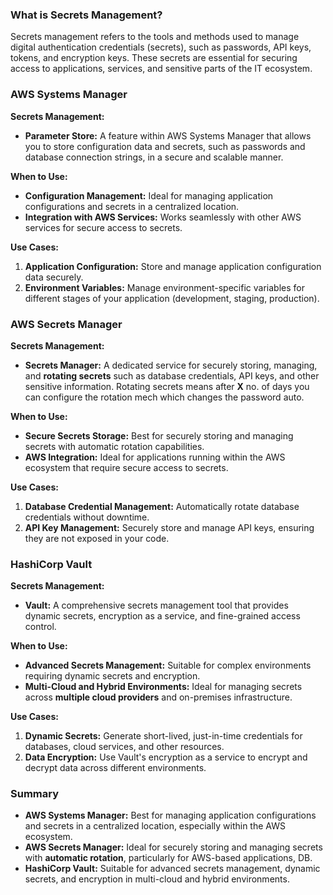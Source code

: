 ### What is Secrets Management?
Secrets management refers to the tools and methods used to manage digital authentication credentials (secrets), such as passwords, API keys, tokens, and encryption keys. These secrets are essential for securing access to applications, services, and sensitive parts of the IT ecosystem.

### AWS Systems Manager
**Secrets Management:**
- **Parameter Store:** A feature within AWS Systems Manager that allows you to store configuration data and secrets, such as passwords and database connection strings, in a secure and scalable manner.

**When to Use:**
- **Configuration Management:** Ideal for managing application configurations and secrets in a centralized location.
- **Integration with AWS Services:** Works seamlessly with other AWS services for secure access to secrets.

**Use Cases:**
1. **Application Configuration:** Store and manage application configuration data securely.
2. **Environment Variables:** Manage environment-specific variables for different stages of your application (development, staging, production).

### AWS Secrets Manager
**Secrets Management:**
- **Secrets Manager:** A dedicated service for securely storing, managing, and **rotating secrets** such as database credentials, API keys, and other sensitive information. Rotating secrets means after **X** no. of days you can configure the rotation mech which changes the password auto.

**When to Use:**
- **Secure Secrets Storage:** Best for securely storing and managing secrets with automatic rotation capabilities.
- **AWS Integration:** Ideal for applications running within the AWS ecosystem that require secure access to secrets.

**Use Cases:**
1. **Database Credential Management:** Automatically rotate database credentials without downtime.
2. **API Key Management:** Securely store and manage API keys, ensuring they are not exposed in your code.

### HashiCorp Vault
**Secrets Management:**
- **Vault:** A comprehensive secrets management tool that provides dynamic secrets, encryption as a service, and fine-grained access control.

**When to Use:**
- **Advanced Secrets Management:** Suitable for complex environments requiring dynamic secrets and encryption.
- **Multi-Cloud and Hybrid Environments:** Ideal for managing secrets across **multiple cloud providers** and on-premises infrastructure.

**Use Cases:**
1. **Dynamic Secrets:** Generate short-lived, just-in-time credentials for databases, cloud services, and other resources.
2. **Data Encryption:** Use Vault's encryption as a service to encrypt and decrypt data across different environments.

### Summary
- **AWS Systems Manager:** Best for managing application configurations and secrets in a centralized location, especially within the AWS ecosystem.
- **AWS Secrets Manager:** Ideal for securely storing and managing secrets with **automatic rotation**, particularly for AWS-based applications, DB.
- **HashiCorp Vault:** Suitable for advanced secrets management, dynamic secrets, and encryption in multi-cloud and hybrid environments.

